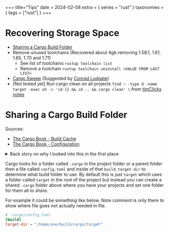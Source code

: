 +++
title="Tips"
date = 2024-02-08
extra = { series = "rust" }
taxonomies = { tags = ["rust"] }
+++

# Recovering Storage Space

- [Sharing a Cargo Build Folder](@/rust/tips.md#sharing-a-cargo-build-folder)
- Remove unused toolchains (Recovered about 4gb removing 1.58.1, 1.61, 1.65, 1.70 and 1.71)
  - See list of toolchains `rustup toolchain list`
  - Remove a toolchain `rustup toolchain uninstall <VALUE FROM LAST LIST>`
- [Cargo Sweep](https://crates.io/crates/cargo-sweep) (Suggested by [Conrad Ludgate][conrad])
- [Not tested yet] Run cargo clean on all projects `find ~ -type d -name target -exec sh -c 'cd {} && cd .. && cargo clean' \` from [timClicks notes](https://github.com/timClicks/notebook/blob/main/rust/cheatsheet.md#free-up-disk-space)

# Sharing a Cargo Build Folder

Sources:

- [The Cargo Book - Build Cache](https://doc.rust-lang.org/cargo/guide/build-cache.html)
- [The Cargo Book - Configuration](https://doc.rust-lang.org/cargo/reference/config.html#buildtarget-dir)

<details>
   <summary>Back story on why I looked into this in the first place</summary>

Over time I'd worked on several projects, and compiled many more that I was looking into and after a while I noticed that the folder where I kept my projects was several gigs larger than I expected.
So, I checked what the [largest folders](@/debian/useful_commands.md#show-largest-folder-files) were and noticed all of them were `target` folders in rust projects.
I needed the space at the time so I manually cleaned it up.
Time passed and it built up again... so needed a better solution.
I remembered that [Jon Gjengset](https://github.com/jonhoo/) used a shared build folder from one of his streams and inquired if he'd run into any issues.
Based on him not having had any issues using it I decided to try it and found that it worked out pretty well for me.

It has made it much easier to see how much space is being used by the build folder and much easier to delete it if needed.
It also reduce the total size as multiple projects that required the same crates wouldn't each need to have their own copy which sped up build times and saved space.

I've since heard of [cargo sweep](https://crates.io/crates/cargo-sweep) from [Conrad Ludgate][conrad]. I found this relevant [post](https://users.rust-lang.org/t/cleaning-target-folders-with-cargo-sweep/84229) while looking for the project's crate.io page.

---

</details>

Cargo looks for a folder called `.cargo` in the project folder or a parent folder then a file called `config.toml` and inside of that `build.target-dir` to determine what build folder to use.
By default this is just `target` which uses a folder called `target` in the root of the project but instead you can create a shared `.cargo` folder above where you have your projects and set one folder for them all to share.

For example it could be something like below. Note comment is only there to show where file goes not actually needed in file.

```toml
# .cargo/config.toml
[build]
target-dir = "/home/one/build/cargo/target"
```

[conrad]: https://github.com/conradludgate
